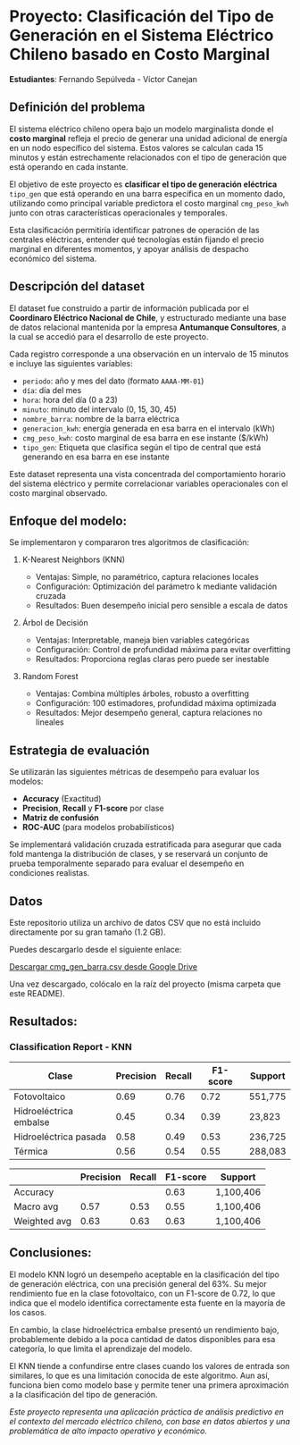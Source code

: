 # Proyecto: Clasificación del Tipo de Generación en el Sistema Eléctrico Chileno basado en Costo Marginal

**Estudiantes**: Fernando Sepúlveda - Víctor Canejan

## Definición del problema

El sistema eléctrico chileno opera bajo un modelo marginalista donde el **costo marginal** refleja el precio de generar una unidad adicional de energía en un nodo específico del sistema. Estos valores se calculan cada 15 minutos y están estrechamente relacionados con el tipo de generación que está operando en cada instante.

El objetivo de este proyecto es **clasificar el tipo de generación eléctrica** `tipo_gen` que está operando en una barra específica en un momento dado, utilizando como principal variable predictora el costo marginal `cmg_peso_kwh` junto con otras características operacionales y temporales.

Esta clasificación permitiría identificar patrones de operación de las centrales eléctricas, entender qué tecnologías están fijando el precio marginal en diferentes momentos, y apoyar análisis de despacho económico del sistema.

## Descripción del dataset

El dataset fue construido a partir de información publicada por el **Coordinaro Eléctrico Nacional de Chile**, y estructurado mediante una base de datos relacional mantenida por la empresa **Antumanque Consultores**, a la cual se accedió para el desarrollo de este proyecto.

Cada registro corresponde a una observación en un intervalo de 15 minutos e incluye las siguientes variables:

- `periodo`: año y mes del dato (formato `AAAA-MM-01`)
- `día`: día del mes
- `hora`: hora del día (0 a 23)
- `minuto`: minuto del intervalo (0, 15, 30, 45)
- `nombre_barra`: nombre de la barra eléctrica
- `generacion_kwh`: energía generada en esa barra en el intervalo (kWh)
- `cmg_peso_kwh`: costo marginal de esa barra en ese instante ($/kWh)
- `tipo_gen`: Etiqueta que clasifica según el tipo de central que está generando en esa barra en ese instante

Este dataset representa una vista concentrada del comportamiento horario del sistema eléctrico y permite correlacionar variables operacionales con el costo marginal observado.

## Enfoque del modelo:

Se implementaron y compararon tres algoritmos de clasificación:

1. K-Nearest Neighbors (KNN)
    - Ventajas: Simple, no paramétrico, captura relaciones locales
    - Configuración: Optimización del parámetro k mediante validación cruzada
    - Resultados: Buen desempeño inicial pero sensible a escala de datos

2. Árbol de Decisión
    - Ventajas: Interpretable, maneja bien variables categóricas
    - Configuración: Control de profundidad máxima para evitar overfitting
    - Resultados: Proporciona reglas claras pero puede ser inestable

3. Random Forest
    - Ventajas: Combina múltiples árboles, robusto a overfitting
    - Configuración: 100 estimadores, profundidad máxima optimizada
    - Resultados: Mejor desempeño general, captura relaciones no lineales

## Estrategia de evaluación

Se utilizarán las siguientes métricas de desempeño para evaluar los modelos:

- **Accuracy** (Exactitud)
- **Precision**, **Recall** y **F1-score** por clase
- **Matriz de confusión**
- **ROC-AUC** (para modelos probabilísticos)

Se implementará validación cruzada estratificada para asegurar que cada fold mantenga la distribución de clases, y se reservará un conjunto de prueba temporalmente separado para evaluar el desempeño en condiciones realistas.

## Datos

Este repositorio utiliza un archivo de datos CSV que no está incluido directamente por su gran tamaño (1.2 GB).

Puedes descargarlo desde el siguiente enlace:

[Descargar cmg_gen_barra.csv desde Google Drive](https://drive.google.com/file/d/12zpRUrAQpB0F_ImRnaWG7Qui3_kEM61p/view?usp=drive_link)

Una vez descargado, colócalo en la raíz del proyecto (misma carpeta que este README).

## Resultados:
### Classification Report - KNN

| Clase                  | Precision | Recall | F1-score | Support  |
|------------------------|-----------|--------|----------|----------|
| Fotovoltaico           | 0.69      | 0.76   | 0.72     | 551,775  |
| Hidroeléctrica embalse | 0.45      | 0.34   | 0.39     | 23,823   |
| Hidroeléctrica pasada  | 0.58      | 0.49   | 0.53     | 236,725  |
| Térmica                | 0.56      | 0.54   | 0.55     | 288,083  |

|                        | Precision | Recall | F1-score | Support   |
|------------------------|-----------|--------|----------|-----------|
| Accuracy               |           |        | 0.63     | 1,100,406 |
| Macro avg              | 0.57      | 0.53   | 0.55     | 1,100,406 |
| Weighted avg           | 0.63      | 0.63   | 0.63     | 1,100,406 |


## Conclusiones:
El modelo KNN logró un desempeño aceptable en la clasificación del tipo de generación eléctrica, con una precisión general del 63%. Su mejor rendimiento fue en la clase fotovoltaico, con un F1-score de 0.72, lo que indica que el modelo identifica correctamente esta fuente en la mayoría de los casos.

En cambio, la clase hidroeléctrica embalse presentó un rendimiento bajo, probablemente debido a la poca cantidad de datos disponibles para esa categoría, lo que limita el aprendizaje del modelo.

El KNN tiende a confundirse entre clases cuando los valores de entrada son similares, lo que es una limitación conocida de este algoritmo. Aun así, funciona bien como modelo base y permite tener una primera aproximación a la clasificación del tipo de generación.

*Este proyecto representa una aplicación práctica de análisis predictivo en el contexto del mercado eléctrico chileno, con base en datos abiertos y una problemática de alto impacto operativo y económico.*
